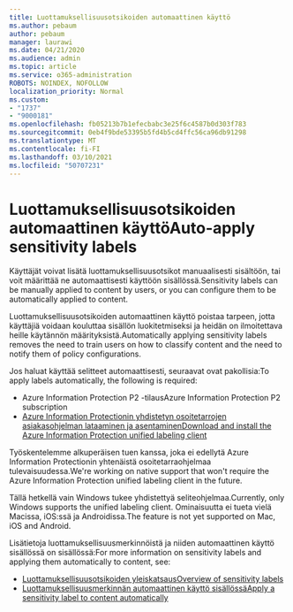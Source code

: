 ```yaml
---
title: Luottamuksellisuusotsikoiden automaattinen käyttö
ms.author: pebaum
author: pebaum
manager: laurawi
ms.date: 04/21/2020
ms.audience: admin
ms.topic: article
ms.service: o365-administration
ROBOTS: NOINDEX, NOFOLLOW
localization_priority: Normal
ms.custom:
- "1737"
- "9000181"
ms.openlocfilehash: fb05213b7b1efecbabc3e25f6c4587b0d303f783
ms.sourcegitcommit: 0eb4f9bde53395b5fd4b5cd4ffc56ca96db91298
ms.translationtype: MT
ms.contentlocale: fi-FI
ms.lasthandoff: 03/10/2021
ms.locfileid: "50707231"
---
```

# <a name="auto-apply-sensitivity-labels"></a><span data-ttu-id="f9866-102">Luottamuksellisuusotsikoiden automaattinen käyttö</span><span class="sxs-lookup"><span data-stu-id="f9866-102">Auto-apply sensitivity labels</span></span>

<span data-ttu-id="f9866-103">Käyttäjät voivat lisätä luottamuksellisuusotsikot manuaalisesti sisältöön, tai voit määrittää ne automaattisesti käyttöön sisällössä.</span><span class="sxs-lookup"><span data-stu-id="f9866-103">Sensitivity labels can be manually applied to content by users, or you can configure them to be automatically applied to content.</span></span>

<span data-ttu-id="f9866-104">Luottamuksellisuusotsikoiden automaattinen käyttö poistaa tarpeen, jotta käyttäjiä voidaan kouluttaa sisällön luokitetmiseksi ja heidän on ilmoitettava heille käytännön määrityksistä.</span><span class="sxs-lookup"><span data-stu-id="f9866-104">Automatically applying sensitivity labels removes the need to train users on how to classify content and the need to notify them of policy configurations.</span></span>

<span data-ttu-id="f9866-105">Jos haluat käyttää selitteet automaattisesti, seuraavat ovat pakollisia:</span><span class="sxs-lookup"><span data-stu-id="f9866-105">To apply labels automatically, the following is required:</span></span>

- <span data-ttu-id="f9866-106">Azure Information Protection P2 -tilaus</span><span class="sxs-lookup"><span data-stu-id="f9866-106">Azure Information Protection P2 subscription</span></span>
- [<span data-ttu-id="f9866-107">Azure Information Protectionin yhdistetyn osoitetarrojen asiakasohjelman lataaminen ja asentaminen</span><span class="sxs-lookup"><span data-stu-id="f9866-107">Download and install the Azure Information Protection unified labeling client</span></span>](https://docs.microsoft.com/azure/information-protection/rms-client/install-unifiedlabelingclient-app)

<span data-ttu-id="f9866-108">Työskentelemme alkuperäisen tuen kanssa, joka ei edellytä Azure Information Protectionin yhtenäistä osoitetarraohjelmaa tulevaisuudessa.</span><span class="sxs-lookup"><span data-stu-id="f9866-108">We're working on native support that won't require the Azure Information Protection unified labeling client in the future.</span></span>

<span data-ttu-id="f9866-109">Tällä hetkellä vain Windows tukee yhdistettyä seliteohjelmaa.</span><span class="sxs-lookup"><span data-stu-id="f9866-109">Currently, only Windows supports the unified labeling client.</span></span>  <span data-ttu-id="f9866-110">Ominaisuutta ei tueta vielä Macissa, iOS:ssä ja Androidissa.</span><span class="sxs-lookup"><span data-stu-id="f9866-110">The feature is not yet supported on Mac, iOS and Android.</span></span>

<span data-ttu-id="f9866-111">Lisätietoja luottamuksellisuusmerkinnöistä ja niiden automaattinen käyttö sisällössä on sisällössä:</span><span class="sxs-lookup"><span data-stu-id="f9866-111">For more information on sensitivity labels and applying them automatically to content,  see:</span></span>

- [<span data-ttu-id="f9866-112">Luottamuksellisuusotsikoiden yleiskatsaus</span><span class="sxs-lookup"><span data-stu-id="f9866-112">Overview of sensitivity labels</span></span>](https://docs.microsoft.com/microsoft-365/compliance/sensitivity-labels)
- [<span data-ttu-id="f9866-113">Luottamuksellisuusmerkinnän automaattinen käyttö sisällössä</span><span class="sxs-lookup"><span data-stu-id="f9866-113">Apply a sensitivity label to content automatically</span></span>](https://docs.microsoft.com/microsoft-365/compliance/apply-sensitivity-label-automatically)